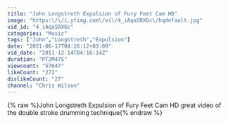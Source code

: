 ```yaml
---
title: "John Longstreth Expulsion of Fury Feet Cam HD"
image: "https:\/\/i.ytimg.com\/vi\/4_iAqaSRXGc\/hqdefault.jpg"
vid_id: "4_iAqaSRXGc"
categories: "Music"
tags: ["John","Longstreth","Expulsion"]
date: "2021-06-17T04:16:12+03:00"
vid_date: "2011-12-14T04:16:14Z"
duration: "PT2M47S"
viewcount: "57647"
likeCount: "272"
dislikeCount: "27"
channel: "Chris Wilson"
---
```

{% raw %}John Longstreth Expulsion of Fury Feet Cam HD great video of the double stroke drumming technique{% endraw %}
